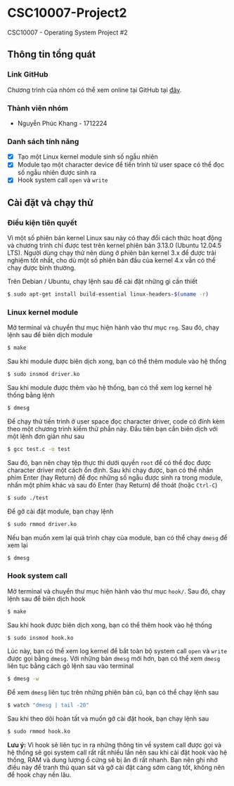 # CSC10007-Project2

CSC10007 - Operating System Project #2

## Thông tin tổng quát

### Link GitHub

Chương trình của nhóm có thể xem online tại GitHub tại [đây](https://github.com/npkhang99/CSC10007-Project2).

### Thành viên nhóm

- Nguyễn Phúc Khang - 1712224

### Danh sách tính năng

- [x] Tạo một Linux kernel module sinh số ngẫu nhiên
- [x] Module tạo một character device để tiến trình từ user space có thể đọc số ngẫu nhiên được sinh ra
- [x] Hook system call `open` và `write`

## Cài đặt và chạy thử

### Điều kiện tiên quyết

Vì một số phiên bản kernel Linux sau này có thay đổi cách thức hoạt động và chương trình chỉ được test trên kernel phiên bản 3.13.0 (Ubuntu 12.04.5 LTS). Người dùng chạy thử nên dùng ở phiên bản kernel 3.x để được trải nghiệm tốt nhất, cho dù một số phiên bản đầu của kernel 4.x vẫn có thể chạy được bình thường.

Trên Debian / Ubuntu, chạy lệnh sau để cài đặt những gì cần thiết

```sh
$ sudo apt-get install build-essential linux-headers-$(uname -r)
```

### Linux kernel module


Mở terminal và chuyển thư mục hiện hành vào thư mục `rng`. Sau đó, chạy lệnh sau để biên dịch module

```sh
$ make
```

Sau khi module được biên dịch xong, bạn có thể thêm module vào hệ thống

```sh
$ sudo insmod driver.ko
```

Sau khi module được thêm vào hệ thống, bạn có thể xem log kernel hệ thống bằng lệnh

```sh
$ dmesg
```

Để chạy thử tiến trình ở user space đọc character driver, code có đính kèm theo một chương trình kiểm thử phần này. Đầu tiên bạn cần biên dịch với một lệnh đơn giản như sau

```sh
$ gcc test.c -o test
```

Sau đó, bạn nên chạy tệp thực thi dưới quyền `root` để có thể đọc được character driver một cách ổn định. Sau khi chạy được, bạn có thể nhấn phím Enter (hay Return) để đọc những số ngẫu được sinh ra trong module, nhấn một phím khác và sau đó Enter (hay Return) để thoát (hoặc `Ctrl-C`)

```sh
$ sudo ./test
```

Để gỡ cài đặt module, bạn chạy lệnh

```sh
$ sudo rmmod driver.ko
```

Nếu bạn muốn xem lại quá trình chạy của module, bạn có thể chạy `dmesg` để xem lại

```sh
$ dmesg
```

### Hook system call


Mở terminal và chuyển thư mục hiện hành vào thư mục `hook/`. Sau đó, chạy lệnh sau để biên dịch hook

```sh
$ make
```

Sau khi hook được biên dịch xong, bạn có thể thêm hook vào hệ thống

```sh
$ sudo insmod hook.ko
```

Lúc này, bạn có thể xem log kernel để bắt toàn bộ system call `open` và `write` được gọi bằng `dmesg`. Với những bản `dmesg` mới hơn, bạn có thể xem `dmesg` liên tục bằng cách gõ lệnh sau vào terminal

```sh
$ dmesg -w
```

Để xem `dmesg` liên tục trên những phiên bản cũ, bạn có thể chạy lệnh sau

```sh
$ watch "dmesg | tail -20"
```

Sau khi theo dõi hoàn tất và muốn gỡ cài đặt hook, bạn chạy lệnh sau

```sh
$ sudo rmmod hook.ko
```

**Lưu ý:** Vì hook sẽ liên tục in ra những thông tin về system call được gọi và hệ thống sẽ gọi system call rất rất nhiều lần nên sau khi cài đặt hook vào hệ thống, RAM và dung lượng ổ cứng sẽ bị ăn đi rất nhanh. Bạn nên ghi nhớ điều này để tranh thủ quan sát và gỡ cài đặt càng sớm càng tốt, không nên để hook chạy nền lâu.
